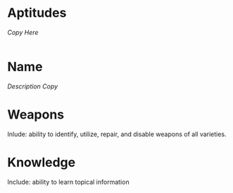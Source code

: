 # Aptitudes
*Copy Here*

```

```

# Name
*Description Copy*


# Weapons
Inlude: ability to identify, utilize, repair, and disable weapons of all varieties. 

# Knowledge
Include: ability to learn topical information

<!--stackedit_data:
eyJoaXN0b3J5IjpbMjc5NTU5MjI3XX0=
-->